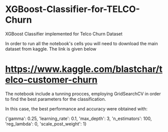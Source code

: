 # XGBoost-Classifier-for-TELCO-Churn
XGBoost Classifier implemented for Telco Churn Dataset


In order to run all the notebook's cells you will need to download the main dataset from kaggle. The link is given below

# https://www.kaggle.com/blastchar/telco-customer-churn

The notebook include a tunning procces, employing GridSearchCV in order to find the best parameters for the classification.

In this case, the best performance and accuracy were obtained with:

{'gamma': 0.25,
 'learning_rate': 0.1,
 'max_depth': 3,
 'n_estimators': 100,
 'reg_lambda': 0,
 'scale_post_weight': 1}
